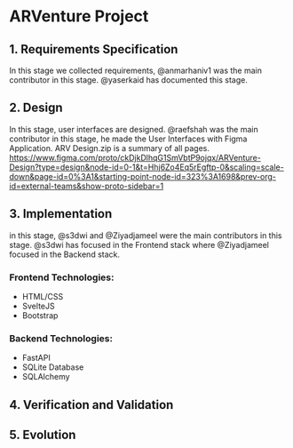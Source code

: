 # ARVenture Project
## 1. Requirements Specification
In this stage we collected requirements, @anmarhaniv1 was the main contributor in this stage. @yaserkaid has documented this stage.

## 2. Design
In this stage, user interfaces are designed. @raefshah was the main contributor in this stage, he made the User Interfaces with Figma Application. ARV Design.zip is a summary of all pages. 
https://www.figma.com/proto/ckDjkDlhqG1SmVbtP9ojqx/ARVenture-Design?type=design&node-id=0-1&t=Hhj6Zo4Eq5rEgftp-0&scaling=scale-down&page-id=0%3A1&starting-point-node-id=323%3A1698&prev-org-id=external-teams&show-proto-sidebar=1

## 3. Implementation
in this stage, @s3dwi and @Ziyadjameel were the main contributors in this stage. @s3dwi has focused in the Frontend stack where @Ziyadjameel focused in the Backend stack. 

### Frontend Technologies:
- HTML/CSS
- SvelteJS
- Bootstrap
### Backend Technologies:
- FastAPI
- SQLite Database
- SQLAlchemy

## 4. Verification and Validation

## 5. Evolution
